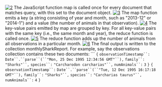 [![2](assets/2.png)](#co_data_models_and_query_languages_CO3-1) The JavaScript function map is called once for every document that matches query, with
this set to the document object. [![3](assets/3.png)](#co_data_models_and_query_languages_CO3-2) The map function emits a key (a string consisting of year and month, such as "2013-12" or
"2014-1") and a value (the number of animals in that observation). [![4](assets/4.png)](#co_data_models_and_query_languages_CO3-3) The key-value pairs emitted by map are grouped by key. For all key-value pairs with the same
key (i.e., the same month and year), the reduce function is called once. [![5](assets/5.png)](#co_data_models_and_query_languages_CO3-4) The reduce function adds up the number of animals from all observations in a particular month. [![6](assets/6.png)](#co_data_models_and_query_languages_CO3-6) The final output is written to the collection monthlySharkReport. For example, say the observations collection contains these two documents: ```
`{`
    `observationTimestamp``:` `Date``.``parse``(``"Mon, 25 Dec 1995 12:34:56 GMT"``),`
    `family``:`     `"Sharks"``,`
    `species``:`    `"Carcharodon carcharias"``,`
    `numAnimals``:` `3`
`}`
`{`
    `observationTimestamp``:` `Date``.``parse``(``"Tue, 12 Dec 1995 16:17:18 GMT"``),`
    `family``:`     `"Sharks"``,`
    `species``:`    `"Carcharias taurus"``,`
    `numAnimals``:` `4`
`}`
```
